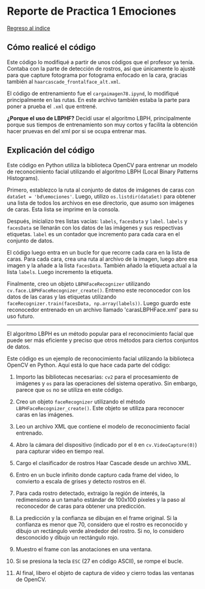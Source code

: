# Reporte de Practica 1 Emociones

[Regreso al indice](/README.md)

## Cómo realicé el código

Este código lo modifiqué a partir de unos códigos que el profesor ya tenía. Contaba con la parte de detección de rostros, así que únicamente lo ajusté para que capture fotograma por fotograma enfocado en la cara, gracias también al `haarcascade_frontalface_alt.xml`.

El código de entrenamiento fue el `cargaimagen78.ipynd`, lo modifiqué principalmente en las rutas. En este archivo también estaba la parte para poner a prueba el `.xml` que entrené.

**¿Porque el uso de LBPHF?**
Decidí usar el algoritmo LBPH, principalmente porque sus tiempos de entrenamiento son muy cortos y facilita la obtención hacer pruevas en del xml por si se ocupa entrenar mas.

## Explicación del código

Este código en Python utiliza la biblioteca OpenCV para entrenar un modelo de reconocimiento facial utilizando el algoritmo LBPH (Local Binary Patterns Histograms).

Primero, establezco la ruta al conjunto de datos de imágenes de caras con `dataSet = 'bd\emociones'`. Luego, utilizo `os.listdir(dataSet)` para obtener una lista de todos los archivos en ese directorio, que asumo son imágenes de caras. Esta lista se imprime en la consola.

Después, inicializo tres listas vacías: `labels`, `facesData` y `label`. `labels` y `facesData` se llenarán con los datos de las imágenes y sus respectivas etiquetas. `label` es un contador que incremento para cada cara en el conjunto de datos.

El código luego entra en un bucle for que recorre cada cara en la lista de caras. Para cada cara, crea una ruta al archivo de la imagen, luego abre esa imagen y la añade a la lista `facesData`. También añado la etiqueta actual a la lista `labels`. Luego incremento la etiqueta.

Finalmente, creo un objeto `LBPHFaceRecognizer` utilizando `cv.face.LBPHFaceRecognizer_create()`. Entreno este reconocedor con los datos de las caras y las etiquetas utilizando `faceRecognizer.train(facesData, np.array(labels))`. Luego guardo este reconocedor entrenado en un archivo llamado 'carasLBPHFace.xml' para su uso futuro.

---

El algoritmo LBPH es un método popular para el reconocimiento facial que puede ser más eficiente y preciso que otros métodos para ciertos conjuntos de datos.

Este código es un ejemplo de reconocimiento facial utilizando la biblioteca OpenCV en Python. Aquí está lo que hace cada parte del código:

1. Importo las bibliotecas necesarias: `cv2` para el procesamiento de imágenes y `os` para las operaciones del sistema operativo. Sin embargo, parece que `os` no se utiliza en este código.

2. Creo un objeto `faceRecognizer` utilizando el método `LBPHFaceRecognizer_create()`. Este objeto se utiliza para reconocer caras en las imágenes.

3. Leo un archivo XML que contiene el modelo de reconocimiento facial entrenado.

4. Abro la cámara del dispositivo (indicado por el `0` en `cv.VideoCapture(0)`) para capturar video en tiempo real.

5. Cargo el clasificador de rostros Haar Cascade desde un archivo XML.

6. Entro en un bucle infinito donde capturo cada frame del video, lo convierto a escala de grises y detecto rostros en él.

7. Para cada rostro detectado, extraigo la región de interés, la redimensiono a un tamaño estándar de 100x100 píxeles y la paso al reconocedor de caras para obtener una predicción.

8. La predicción y la confianza se dibujan en el frame original. Si la confianza es menor que 70, considero que el rostro es reconocido y dibujo un rectángulo verde alrededor del rostro. Si no, lo considero desconocido y dibujo un rectángulo rojo.

9. Muestro el frame con las anotaciones en una ventana.

10. Si se presiona la tecla `ESC` (27 en código ASCII), se rompe el bucle.

11. Al final, libero el objeto de captura de video y cierro todas las ventanas de OpenCV.
